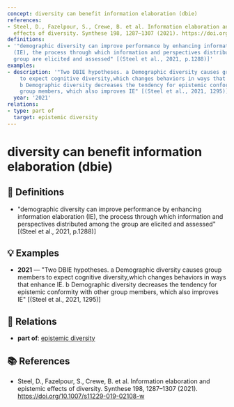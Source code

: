 ```yaml
---
concept: diversity can benefit information elaboration (dbie)
references:
- Steel, D., Fazelpour, S., Crewe, B. et al. Information elaboration and epistemic
  effects of diversity. Synthese 198, 1287–1307 (2021). https://doi.org/10.1007/s11229-019-02108-w
definitions:
- '"demographic diversity can improve performance by enhancing information elaboration
  (IE), the process through which information and perspectives distributed among the
  group are elicited and assessed" [(Steel et al., 2021, p.1288)]'
examples:
- description: '"Two DBIE hypotheses. a Demographic diversity causes group members
    to expect cognitive diversity,which changes behaviors in ways that enhance IE.
    b Demographic diversity decreases the tendency for epistemic conformity with other
    group members, which also improves IE" [(Steel et al., 2021, 1295)]'
  year: '2021'
relations:
- type: part of
  target: epistemic diversity
---
```


# diversity can benefit information elaboration (dbie)

## 📖 Definitions

- "demographic diversity can improve performance by enhancing information elaboration (IE), the process through which information and perspectives distributed among the group are elicited and assessed" [(Steel et al., 2021, p.1288)]

## 💡 Examples

- **2021** — "Two DBIE hypotheses. a Demographic diversity causes group members to expect cognitive diversity,which changes behaviors in ways that enhance IE. b Demographic diversity decreases the tendency for epistemic conformity with other group members, which also improves IE" [(Steel et al., 2021, 1295)]

## 🔗 Relations

- **part of**: [epistemic diversity](./epistemic-diversity.md)

## 📚 References

- Steel, D., Fazelpour, S., Crewe, B. et al. Information elaboration and epistemic effects of diversity. Synthese 198, 1287–1307 (2021). https://doi.org/10.1007/s11229-019-02108-w
